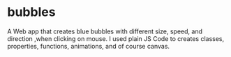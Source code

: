 # bubbles
A Web app that creates blue bubbles with different size, speed, and direction ,when clicking on mouse. I used plain JS Code to creates classes, properties, functions, animations, and of course canvas.
